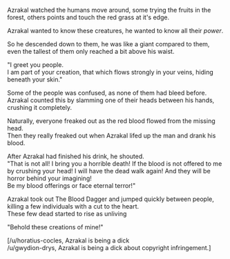 Azrakal watched the humans move around, some trying the fruits in the forest, others points and touch the red grass at it's edge.

Azrakal wanted to know these creatures, he wanted to know all their *power*.

So he descended down to them, he was like a giant compared to them, even the tallest of them only reached a bit above his waist.

"I greet you people.  
I am part of your creation, that which flows strongly in your veins, hiding beneath your skin."

Some of the people was confused, as none of them had bleed before.  
Azrakal counted this by slamming one of their heads between his hands, crushing it completely.

Naturally, everyone freaked out as the red blood flowed from the missing head.  
Then they really freaked out when Azrakal lifed up the man and drank his blood.

After Azrakal had finished his drink, he shouted.  
"That is not all! I bring you a horrible death! If the blood is not offered to me by crushing your head! I will have the dead walk again! And they will be horror behind your imagining!  
Be my blood offerings or face eternal terror!"

Azrakal took out The Blood Dagger and jumped quickly between people, killing a few individuals with a cut to the heart.  
These few dead started to rise as unliving

"Behold these creations of mine!"

[/u/horatius-cocles, Azrakal is being a dick  
/u/gwydion-drys, Azrakal is being a dick about copyright infringement.]